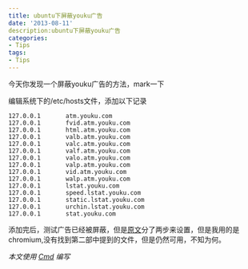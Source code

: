 ```yaml
---
title: ubuntu下屏蔽youku广告
date: '2013-08-11'
description:ubuntu下屏蔽youku广告
categories:
- Tips
tags:
- Tips
---
```


今天你发现一个屏蔽youku广告的方法，mark一下

编辑系统下的/etc/hosts文件，添加以下记录

    127.0.0.1       atm.youku.com
    127.0.0.1       fvid.atm.youku.com
    127.0.0.1       html.atm.youku.com
    127.0.0.1       valb.atm.youku.com
    127.0.0.1       valc.atm.youku.com
    127.0.0.1       valf.atm.youku.com
    127.0.0.1       valo.atm.youku.com
    127.0.0.1       valp.atm.youku.com
    127.0.0.1       vid.atm.youku.com
    127.0.0.1       walp.atm.youku.com
    127.0.0.1       lstat.youku.com
    127.0.0.1       speed.lstat.youku.com
    127.0.0.1       static.lstat.youku.com
    127.0.0.1       urchin.lstat.youku.com
    127.0.0.1       stat.youku.com

添加完后，测试广告已经被屏蔽，但是[原文](http://blogread.cn/it/article/6189 "彻底屏蔽优酷广告")分了两步来设置，但是我用的是chromium,没有找到第二部中提到的文件，但是仍然可用，不知为何。

*本文使用 [Cmd](http://ghosertblog.github.io/mdeditor/ "中文在线 Markdown 编辑器") 编写*

